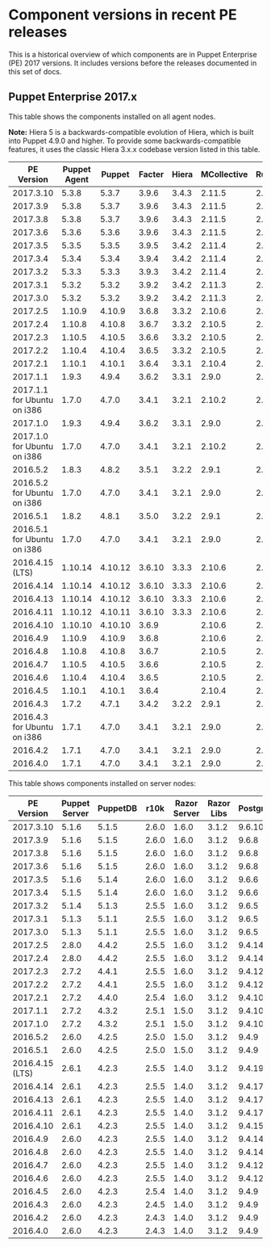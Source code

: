 # Component versions in recent PE releases

This is a historical overview of which components are in Puppet Enterprise \(PE\) 2017 versions. It includes versions before the releases documented in this set of docs.

## Puppet Enterprise 2017.x

This table shows the components installed on all agent nodes.

**Note:** Hiera 5 is a backwards-compatible evolution of Hiera, which is built into Puppet 4.9.0 and higher. To provide some backwards-compatible features, it uses the classic Hiera 3.x.x codebase version listed in this table.

|PE Version|Puppet Agent|Puppet|Facter|Hiera|MCollective|Ruby|OpenSSL|
|----------|------------|------|------|-----|-----------|----|-------|
|2017.3.10|5.3.8|5.3.7|3.9.6|3.4.3|2.11.5|2.4.4|1.0.2n|
|2017.3.9|5.3.8|5.3.7|3.9.6|3.4.3|2.11.5|2.4.4|1.0.2n|
|2017.3.8|5.3.8|5.3.7|3.9.6|3.4.3|2.11.5|2.4.4|1.0.2n|
|2017.3.6|5.3.6|5.3.6|3.9.6|3.4.3|2.11.5|2.4.4|1.0.2n|
|2017.3.5|5.3.5|5.3.5|3.9.5|3.4.2|2.11.4|2.4.3|1.0.2n|
|2017.3.4|5.3.4|5.3.4|3.9.4|3.4.2|2.11.4|2.4.3|1.0.2n|
|2017.3.2|5.3.3|5.3.3|3.9.3|3.4.2|2.11.4|2.4.2|1.0.2k|
|2017.3.1|5.3.2|5.3.2|3.9.2|3.4.2|2.11.3|2.4.1|1.0.2k|
|2017.3.0|5.3.2|5.3.2|3.9.2|3.4.2|2.11.3|2.4.1|1.0.2k|
|2017.2.5|1.10.9|4.10.9|3.6.8|3.3.2|2.10.6|2.1.9|1.0.2k|
|2017.2.4|1.10.8|4.10.8|3.6.7|3.3.2|2.10.5|2.1.9|1.0.2k|
|2017.2.3|1.10.5|4.10.5|3.6.6|3.3.2|2.10.5|2.1.9|1.0.2k|
|2017.2.2|1.10.4|4.10.4|3.6.5|3.3.2|2.10.5|2.1.9|1.0.2k|
|2017.2.1|1.10.1|4.10.1|3.6.4|3.3.1|2.10.4|2.1.9|1.0.2k|
|2017.1.1|1.9.3|4.9.4|3.6.2|3.3.1|2.9.0|2.1.9|1.0.2j|
|2017.1.1 for Ubuntu on i386|1.7.0|4.7.0|3.4.1|3.2.1|2.10.2|2.1.9|1.0.2h|
|2017.1.0|1.9.3|4.9.4|3.6.2|3.3.1|2.9.0|2.1.9|1.0.2j|
|2017.1.0 for Ubuntu on i386|1.7.0|4.7.0|3.4.1|3.2.1|2.10.2|2.1.9|1.0.2h|
|2016.5.2|1.8.3|4.8.2|3.5.1|3.2.2|2.9.1|2.1.9|1.0.2j|
|2016.5.2 for Ubuntu on i386|1.7.0|4.7.0|3.4.1|3.2.1|2.9.0|2.1.9|1.0.2h|
|2016.5.1|1.8.2|4.8.1|3.5.0|3.2.2|2.9.1|2.1.9|1.0.2j|
|2016.5.1 for Ubuntu on i386|1.7.0|4.7.0|3.4.1|3.2.1|2.9.0|2.1.9|1.0.2h|
|2016.4.15 \(LTS\)|1.10.14|4.10.12|3.6.10|3.3.3|2.10.6|2.1.9|1.0.2n|
|2016.4.14|1.10.14|4.10.12|3.6.10|3.3.3|2.10.6|2.1.9|1.0.2n|
|2016.4.13|1.10.14|4.10.12|3.6.10|3.3.3|2.10.6|2.1.9|1.0.2n|
|2016.4.11|1.10.12|4.10.11|3.6.10|3.3.3|2.10.6|2.1.9|1.0.2n|
|2016.4.10|1.10.10|4.10.10|3.6.9|­|2.10.6|2.1.9|1.0.2n|
|2016.4.9|1.10.9|4.10.9|3.6.8|­|2.10.6|2.1.9|1.0.2k|
|2016.4.8|1.10.8|4.10.8|3.6.7|­|2.10.5|2.1.9|1.0.2k|
|2016.4.7|1.10.5|4.10.5|3.6.6|­|2.10.5|2.1.9|1.0.2k|
|2016.4.6|1.10.4|4.10.4|3.6.5|­|2.10.5|2.1.9|1.0.2k|
|2016.4.5|1.10.1|4.10.1|3.6.4|­|2.10.4|2.1.9|1.0.2k|
|2016.4.3|1.7.2|4.7.1|3.4.2|3.2.2|2.9.1|2.1.9|1.0.2j|
|2016.4.3 for Ubuntu on i386|1.7.1|4.7.0|3.4.1|3.2.1|2.9.0|2.1.9|1.0.2j|
|2016.4.2|1.7.1|4.7.0|3.4.1|3.2.1|2.9.0|2.1.9|1.0.2j|
|2016.4.0|1.7.1|4.7.0|3.4.1|3.2.1|2.9.0|2.1.9|1.0.2j|

This table shows components installed on server nodes:

|PE Version|Puppet Server|PuppetDB|r10k|Razor Server|Razor Libs|PostgreSQL|Java|ActiveMQ|Nginx|
|----------|-------------|--------|----|------------|----------|----------|----|--------|-----|
|2017.3.10|5.1.6|5.1.5|2.6.0|1.6.0|3.1.2|9.6.10|1.8.0|5.15.3|1.14.0|
|2017.3.9|5.1.6|5.1.5|2.6.0|1.6.0|3.1.2|9.6.8|1.8.0|5.15.3|1.14.0|
|2017.3.8|5.1.6|5.1.5|2.6.0|1.6.0|3.1.2|9.6.8|1.8.0|5.15.3|1.12.1|
|2017.3.6|5.1.6|5.1.5|2.6.0|1.6.0|3.1.2|9.6.8|1.8.0|5.15.3|1.12.1|
|2017.3.5|5.1.6|5.1.4|2.6.0|1.6.0|3.1.2|9.6.6|1.8.0|5.14.3|1.12.1|
|2017.3.4|5.1.5|5.1.4|2.6.0|1.6.0|3.1.2|9.6.6|1.8.0|5.14.3|1.12.1|
|2017.3.2|5.1.4|5.1.3|2.5.5|1.6.0|3.1.2|9.6.5|1.8.0|5.14.3|1.12.1|
|2017.3.1|5.1.3|5.1.1|2.5.5|1.6.0|3.1.2|9.6.5|1.8.0|5.14.3|1.12.1|
|2017.3.0|5.1.3|5.1.1|2.5.5|1.6.0|3.1.2|9.6.5|1.8.0|5.14.3|1.12.1|
|2017.2.5|2.8.0|4.4.2|2.5.5|1.6.0|3.1.2|9.4.14|1.8.0|5.14.3|1.12.1|
|2017.2.4|2.8.0|4.4.2|2.5.5|1.6.0|3.1.2|9.4.14|1.8.0|5.14.3|1.12.1|
|2017.2.3|2.7.2|4.4.1|2.5.5|1.6.0|3.1.2|9.4.12|1.8.0|5.14.3|1.12.1|
|2017.2.2|2.7.2|4.4.1|2.5.5|1.6.0|3.1.2|9.4.12|1.8.0|5.14.3|1.10.2|
|2017.2.1|2.7.2|4.4.0|2.5.4|1.6.0|3.1.2|9.4.10|1.8.0|5.14.3|1.10.2|
|2017.1.1|2.7.2|4.3.2|2.5.1|1.5.0|3.1.2|9.4.10|1.8.0|5.14.3|1.10.2|
|2017.1.0|2.7.2|4.3.2|2.5.1|1.5.0|3.1.2|9.4.10|1.8.0|5.14.3|1.10.2|
|2016.5.2|2.6.0|4.2.5|2.5.0|1.5.0|3.1.2|9.4.9|1.8.0|5.14.3|1.8.1|
|2016.5.1|2.6.0|4.2.5|2.5.0|1.5.0|3.1.2|9.4.9|1.8.0|5.13.2|1.8.1|
|2016.4.15 \(LTS\)|2.6.1|4.2.3|2.5.5|1.4.0|3.1.2|9.4.19|1.8.0|5.15.3|1.14.0|
|2016.4.14|2.6.1|4.2.3|2.5.5|1.4.0|3.1.2|9.4.17|1.8.0|5.15.3|1.14.0|
|2016.4.13|2.6.1|4.2.3|2.5.5|1.4.0|3.1.2|9.4.17|1.8.0|5.15.3|1.12.1|
|2016.4.11|2.6.1|4.2.3|2.5.5|1.4.0|3.1.2|9.4.17|1.8.0|5.14.3|1.12.1|
|2016.4.10|2.6.1|4.2.3|2.5.5|1.4.0|3.1.2|9.4.15|1.8.0|5.14.3|1.12.1|
|2016.4.9|2.6.0|4.2.3|2.5.5|1.4.0|3.1.2|9.4.14|1.8.0|5.14.3|1.12.1|
|2016.4.8|2.6.0|4.2.3|2.5.5|1.4.0|3.1.2|9.4.14|1.8.0|5.14.3|1.12.1|
|2016.4.7|2.6.0|4.2.3|2.5.5|1.4.0|3.1.2|9.4.12|1.8.0|5.14.3|1.12.1|
|2016.4.6|2.6.0|4.2.3|2.5.5|1.4.0|3.1.2|9.4.12|1.8.0|5.14.3|1.8.1|
|2016.4.5|2.6.0|4.2.3|2.5.4|1.4.0|3.1.2|9.4.9|1.8.0|5.14.3|1.8.1|
|2016.4.3|2.6.0|4.2.3|2.4.5|1.4.0|3.1.2|9.4.9|1.8.0|5.14.3|1.8.1|
|2016.4.2|2.6.0|4.2.3|2.4.3|1.4.0|3.1.2|9.4.9|1.8.0|5.13.2|1.8.1|
|2016.4.0|2.6.0|4.2.3|2.4.3|1.4.0|3.1.2|9.4.9|1.8.0|5.13.2|1.8.1|

